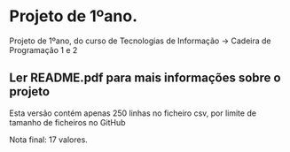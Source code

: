 # Projeto de 1ºano.
Projeto de 1ºano, do curso de Tecnologias de Informação -> Cadeira de Programação 1 e 2 

## Ler README.pdf para mais informações sobre o projeto
Esta versão contém apenas 250 linhas no ficheiro csv, por limite de tamanho de ficheiros no GitHub <br>

Nota final: 17 valores.


